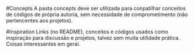 #Concepts
A pasta concepts deve ser utilizada para conpatilhar conceitos de códigos de própria autoria, sem necessidade de comprometimento (não pertencentes aos projetos).


#Inspiration
Links (no README), conceitos e códigos usados como inspiração para discussão e projetos, talvez sem muita utilidade prática. Coisas interessantes em geral.